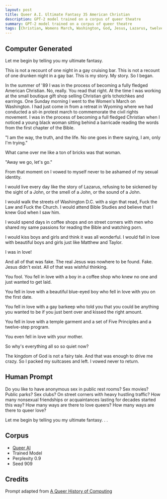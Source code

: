 ```yaml
---
layout: post
title: Queer A.I. Ultimate Fantasy 35 American Christian
description: GPT-2 model trained on a corpus of queer theatre
summary: GPT-2 model trained on a corpus of queer theatre
tags: [Christian, Womens March, Washington, God, Jesus, Lazarus, twelve-step program, coffee shop, love, gay, queer, GPT-2, RunwayML]
---
```


## Computer Generated

Let me begin by telling you my ultimate fantasy.

This is not a recount of one night in a gay cruising bar. This is not a recount of one drunken night in a gay bar. This is my story. My story. So I began.

In the summer of '89 I was in the process of becoming a fully fledged American Christian. No, really. You read that right. At the time I was working at the small boutique gift shop selling Christian girls tchotchkes and earrings. One Sunday morning I went to the Women's March on Washington. I had just come in from a retreat in Wyoming where we had conducted a sit-in protest march to commemorate the civil rights movement. I was in the process of becoming a full fledged Christian when I noticed a young black woman sitting behind a barricade reading the words from the first chapter of the Bible.

"I am the way, the truth, and the life. No one goes in there saying, I am, only I'm trying."

What came over me like a ton of bricks was that woman.

"Away we go, let's go."

From that moment on I vowed to myself never to be ashamed of my sexual identity.

I would live every day like the story of Lazarus, refusing to be sickened by the sight of a John, or the smell of a John, or the sound of a John.

I would walk the streets of Washington D.C. with a sign that read, Fuck the Law and Fuck the Church. I would attend Bible Studies and believe that I knew God when I saw him.

I would spend days in coffee shops and on street corners with men who shared my same passions for reading the Bible and watching porn.

I would kiss boys and girls and think it was all wonderful. I would fall in love with beautiful boys and girls just like Matthew and Taylor.

I was in love!

And all of that was fake. The real Jesus was nowhere to be found. Fake. Jesus didn't exist. All of that was wishful thinking.

You fool. You fell in love with a boy in a coffee shop who knew no one and just wanted to get laid.

You fell in love with a beautiful blue-eyed boy who fell in love with you on the first date.

You fell in love with a gay barkeep who told you that you could be anything you wanted to be if you just bent over and kissed the right amount.

You fell in love with a temple garment and a set of Five Principles and a twelve-step program.

You even fell in love with your mother.

So why's everything all so so quiet now?

The kingdom of God is not a fairy tale. And that was enough to drive me crazy. So I packed my suitcases and left. I vowed never to return.



## Human Prompt

Do you like to have anonymous sex in public rest rooms? Sex movies? Public parks? Sex clubs? On street corners with heavy hustling traffic? How many nonsexual friendships or acquaintances lasting for decades started this way? How many ways are there to love queers? How many ways are there to queer love?

Let me begin by telling you my ultimate fantasy. . .

## Corpus

- [Queer AI](/queerai)
- Trained Model
- Perplexity 0.9
- Seed 909

## Credits

Prompt adapted from [A Queer History of Computing](https://rhizome.org/editorial/2013/feb/19/queer-computing-1/)
